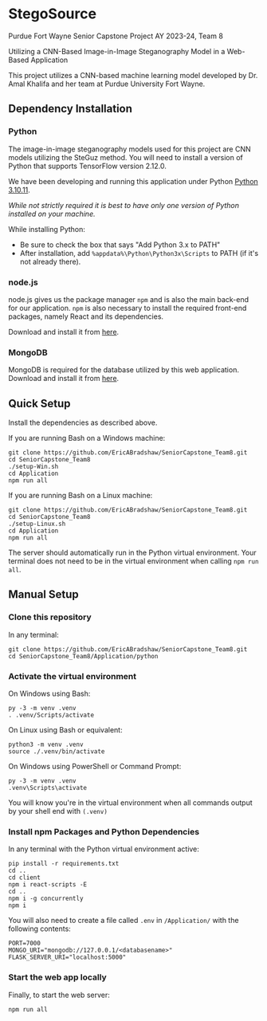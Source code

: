 # StegoSource

Purdue Fort Wayne Senior Capstone Project AY 2023-24, Team 8

Utilizing a CNN-Based Image-in-Image Steganography Model in a Web-Based Application

This project utilizes a CNN-based machine learning model developed by Dr. Amal Khalifa and her team at Purdue University Fort Wayne. 

## Dependency Installation

### Python

The image-in-image steganography models used for this project are CNN models utilizing the SteGuz method. You will need to install a version of Python that supports TensorFlow version 2.12.0.

We have been developing and running this application under Python [Python 3.10.11](https://www.python.org/downloads/release/python-31011/).

*While not strictly required it is best to have only one version of Python installed on your machine.*

While installing Python:
- Be sure to check the box that says "Add Python 3.x to PATH"
- After installation, add `%appdata%\Python\Python3x\Scripts` to PATH (if it's not already there).

### node.js

node.js gives us the package manager `npm` and is also the main back-end for our application. `npm` is also necessary to install the required front-end packages, namely React and its dependencies.

Download and install it from [here](https://nodejs.org/en/download/current).

### MongoDB

MongoDB is required for the database utilized by this web application. Download and install it from [here](https://www.mongodb.com/try/download/community).

## Quick Setup

Install the dependencies as described above.

If you are running Bash on a Windows machine:
```
git clone https://github.com/EricABradshaw/SeniorCapstone_Team8.git
cd SeniorCapstone_Team8
./setup-Win.sh
cd Application
npm run all
```

If you are running Bash on a Linux machine:
```
git clone https://github.com/EricABradshaw/SeniorCapstone_Team8.git
cd SeniorCapstone_Team8
./setup-Linux.sh
cd Application
npm run all
```

The server should automatically run in the Python virtual environment. Your terminal does not need to be in the virtual environment when calling `npm run all`.

## Manual Setup

### Clone this repository

In any terminal:
```
git clone https://github.com/EricABradshaw/SeniorCapstone_Team8.git
cd SeniorCapstone_Team8/Application/python
```

### Activate the virtual environment

On Windows using Bash: 
```
py -3 -m venv .venv
. .venv/Scripts/activate
```

On Linux using Bash or equivalent:
```
python3 -m venv .venv
source ./.venv/bin/activate
```

On Windows using PowerShell or Command Prompt:
```
py -3 -m venv .venv
.venv\Scripts\activate
```
You will know you're in the virtual environment when all commands output by your shell end with `(.venv)`

### Install npm Packages and Python Dependencies

In any terminal with the Python virtual environment active:
```
pip install -r requirements.txt
cd ..
cd client
npm i react-scripts -E
cd ..
npm i -g concurrently
npm i
```

You will also need to create a file called `.env` in `/Application/` with the following contents:
```
PORT=7000
MONGO_URI="mongodb://127.0.0.1/<databasename>"
FLASK_SERVER_URI="localhost:5000"
```

### Start the web app locally

Finally, to start the web server:
```
npm run all
```
